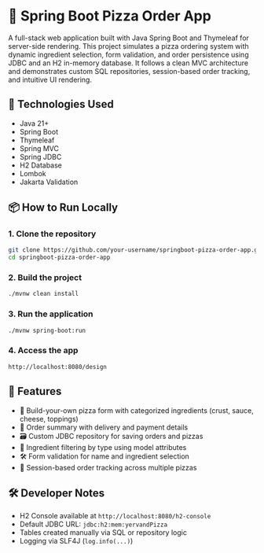 # 🍕 Spring Boot Pizza Order App

A full-stack web application built with Java Spring Boot and Thymeleaf for server-side rendering. This project simulates a pizza ordering system with dynamic ingredient selection, form validation, and order persistence using JDBC and an H2 in-memory database. It follows a clean MVC architecture and demonstrates custom SQL repositories, session-based order tracking, and intuitive UI rendering.

## 🚀 Technologies Used

- Java 21+
- Spring Boot
- Thymeleaf
- Spring MVC
- Spring JDBC
- H2 Database
- Lombok
- Jakarta Validation

## 📦 How to Run Locally

### 1. Clone the repository

```bash
git clone https://github.com/your-username/springboot-pizza-order-app.git
cd springboot-pizza-order-app
```

### 2. Build the project

```bash
./mvnw clean install
```

### 3. Run the application

```bash
./mvnw spring-boot:run
```

### 4. Access the app

```bash
http://localhost:8080/design
```
## 🧪 Features

- 🍕 Build-your-own pizza form with categorized ingredients (crust, sauce, cheese, toppings)
- 🧾 Order summary with delivery and payment details
- 🗃️ Custom JDBC repository for saving orders and pizzas
- 🧠 Ingredient filtering by type using model attributes
- 🛠️ Form validation for name and ingredient selection
- 🧵 Session-based order tracking across multiple pizzas

## 🛠️ Developer Notes

- H2 Console available at `http://localhost:8080/h2-console`
- Default JDBC URL: `jdbc:h2:mem:yervandPizza`
- Tables created manually via SQL or repository logic
- Logging via SLF4J (`log.info(...)`)
